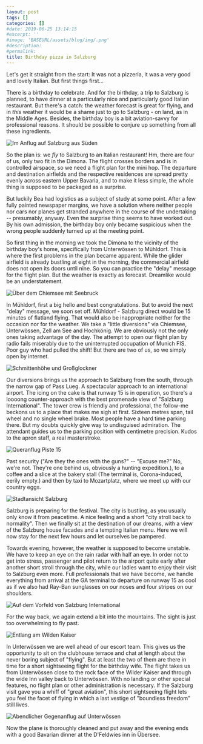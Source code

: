 ```yaml
---
layout: post
tags: []
categories: []
#date: 2019-06-25 13:14:15
#excerpt: ''
#image: 'BASEURL/assets/blog/img/.png'
#description:
#permalink:
title: Birthday pizza in Salzburg
---
```

Let's get it straight from the start: It was not a pizzeria, it was a very good and lovely Italian. But first things first...

There is a birthday to celebrate. And for the birthday, a trip to Salzburg is planned, to have dinner at a particularly nice and particularly good Italian restaurant. But there's a catch: the weather forecast is great for flying, and in _this_ weather it would be a shame just to go to Salzburg - on land, as in the Middle Ages. Besides, the birthday boy is a bit aviation-savvy for professional reasons. It should be possible to conjure up something from all these ingredients.

![Im Anflug auf Salzburg aus Süden](/assets/043f2734-5a52-43f3-817a-f149d339570f.jpg)

So the plan is: we _fly_ to Salzburg to an Italian restaurant! Hm, there are four of us, only two fit in the Dimona. The flight crosses borders and is in controlled airspace, so we need a flight plan for the mini hop. The departure and destination airfields and the respective residences are spread pretty evenly across eastern Upper Bavaria, and to make it less simple, the whole thing is supposed to be packaged as a surprise.

But luckily Bea had logistics as a subject of study at some point. After a few fully painted newspaper margins, we have a solution where neither people nor cars nor planes get stranded anywhere in the course of the undertaking -- presumably, anyway. Even the surprise thing seems to have worked out. By his own admission, the birthday boy only became suspicious when the wrong people suddenly turned up at the meeting point.

So first thing in the morning we took the Dimona to the vicinity of the birthday boy's home, specifically from Unterwössen to Mühldorf. This is where the first problems in the plan became apparent. While the glider airfield is already bustling at eight in the morning, the commercial airfield does not open its doors until nine. So you can practice the "delay" message for the flight plan. But the weather is exactly as forecast. Dreamlike would be an understatement.

![Über dem Chiemsee mit Seebruck](/assets/4d052baf-d4e9-427c-a6d0-427f56f80ff2.jpg)

In Mühldorf, first a big hello and best congratulations. But to avoid the next "delay" message, we soon set off. Mühldorf - Salzburg direct would be 15 minutes of flatland flying. That would also be inappropriate neither for the occasion nor for the weather. We take a "little diversions" via Chiemsee, Unterwössen, Zell am See and Hochkönig. We are obviously not the only ones taking advantage of the day. The attempt to open our flight plan by radio fails miserably due to the uninterrupted occupation of Munich FIS. Poor guy who had pulled the shift! But there are two of us, so we simply open by internet.

![Schmittenhöhe und Großglockner](/assets/c2847710-c553-48c0-9dea-927061bbf541.jpg)

Our diversions brings us the approach to Salzburg from the south, through the narrow gap of Pass Lueg. A spectacular approach to an international airport. The icing on the cake is that runway 15 is in operation, so there's a loooong counter-approach with the best promenade view of "Salzburg International". The tower crew is friendly and professional, the follow-me beckons us to a place that makes me sigh at first. Sixteen metres span, tail wheel and no single wheel brake. Most people have a hard time parking there. But my doubts quickly give way to undisguised admiration. The attendant guides us to the parking position with centimetre precision. Kudos to the apron staff, a real masterstroke.

![Queranflug Piste 15](/assets/016846d2-3558-4819-a50b-daba8be9a511.jpg)

Past security ("Are they the ones with the guns?" -- "Excuse me?" No, we're not. They're one behind us, obviously a hunting expedition.), to a coffee and a slice at the bakery stall (The terminal is, Corona-induced, eerily empty.) and then by taxi to Mozartplatz, where we meet up with our country eggs.

![Stadtansicht Salzburg](/assets/577601c3-8588-42a3-a4fd-c97a0e8f91ca.jpg)

Salzburg is preparing for the festival. The city is bustling, as you usually only know it from peacetime. A nice feeling and a short "city stroll back to normality". Then we finally sit at the destination of our dreams, with a view of the Salzburg house facades and a tempting Italian menu. Here we will now stay for the next few hours and let ourselves be pampered.

Towards evening, however, the weather is supposed to become unstable. We have to keep an eye on the rain radar with half an eye. In order not to get into stress, passenger and pilot return to the airport quite early after another short stroll through the city, while our ladies want to enjoy their visit to Salzburg even more. Full professionals that we have become, we handle everything from arrival at the GA terminal to departure on runway 15 as cool as if we also had Ray-Ban sunglasses on our noses and four stripes on our shoulders.

![Auf dem Vorfeld von Salzburg International](/assets/6083c336-f95e-4dc9-ab39-d9f092199dec.jpg)

For the way back, we again extend a bit into the mountains. The sight is just too overwhelming to fly past.

![Entlang am Wilden Kaiser](/assets/12118.jpg)

In Unterwössen we are well ahead of our escort team. This gives us the opportunity to sit on the clubhouse terrace and chat at length about the never boring subject of "flying". But at least the two of them are there in time for a short sightseeing flight for the birthday wife. The flight takes us from Unterwössen close to the rock face of the Wilder Kaiser and through the wide Inn valley back to Unterwössen. With no landing or other special features, no flight plan or other administration is necessary. If the Salzburg visit gave you a whiff of "great aviation", this short sightseeing flight lets you feel the facet of flying in which a last vestige of "boundless freedom" still lives.

![Abendlicher Gegenanflug auf Unterwössen](/assets/12094.jpg)

Now the plane is thoroughly cleaned and put away and the evening ends with a good Bavarian dinner at the D'Feldwies inn in Übersee.
